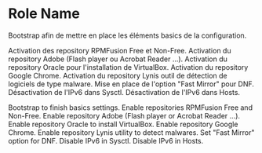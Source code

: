 Role Name
=========

Bootstrap afin de mettre en place les éléments basics de la configuration.

Activation des repository RPMFusion Free et Non-Free.
Activation du repository Adobe (Flash player ou Acrobat Reader ...).
Activation du repository Oracle pour l'installation de VirtualBox.
Activation du repository Google Chrome.
Activation du repository Lynis outil de détection de logiciels de type malware.
Mise en place de l'option "Fast Mirror" pour DNF.
Désactivation de l'IPv6 dans Sysctl.
Désactivation de l'IPv6 dans Hosts.



Bootstrap to finish basics settings.
Enable repositories RPMFusion Free and Non-Free.
Enable repository Adobe (Flash player or Acrobat Reader ...).
Enable repository Oracle to install VirtualBox.
Enable repository Google Chrome.
Enable repository Lynis utility to detect malwares.
Set "Fast Mirror" option for DNF.
Disable IPv6 in  Sysctl.
Disable IPv6 in Hosts.
